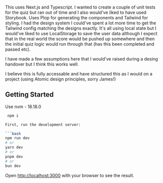 This uses Next.js and Typescript. I wanted to create a couple of unit tests for the quiz but ran out of time and I also would've liked to have used Storybook. Uses Plop for generating the components and Tailwind for styling. I had the design system I could've spent a lot more time to get the Tailwind config matching the designs exactly. It's all using local state but I would've liked to use LocalStorage to save the user data although I expect that in the real world the score would be pushed up somewhere and then the initial quiz logic would run through that (has this been completed and passed etc). 

I have made a few assumptions here that I would've raised during a desing handover but I think this works well. 

I believe this is fully accessable and have structured this as I would on a project (using Atomic design principles, sorry James!)

## Getting Started

Use nvm - 18.18.0
```bash
 npm i

First, run the development server:

```bash
npm run dev
# or
yarn dev
# or
pnpm dev
# or
bun dev
```

Open [http://localhost:3000](http://localhost:3000) with your browser to see the result.
